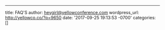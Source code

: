 ---
title: FAQ'S
author: heygirl@yellowconference.com
wordpress_url: http://yellowco.co/?p=9650
date: '2017-09-25 19:13:53 -0700'
categories: []
